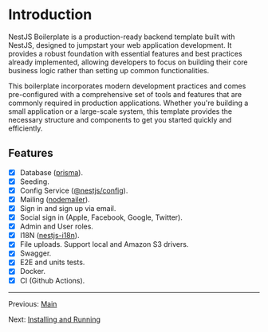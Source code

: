 # Introduction

NestJS Boilerplate is a production-ready backend template built with NestJS, designed to jumpstart your web application development. It provides a robust foundation with essential features and best practices already implemented, allowing developers to focus on building their core business logic rather than setting up common functionalities.

This boilerplate incorporates modern development practices and comes pre-configured with a comprehensive set of tools and features that are commonly required in production applications. Whether you're building a small application or a large-scale system, this template provides the necessary structure and components to get you started quickly and efficiently.

## Features

- [x] Database ([prisma](https://www.npmjs.com/package/prisma)).
- [x] Seeding.
- [x] Config Service ([@nestjs/config](https://www.npmjs.com/package/@nestjs/config)).
- [x] Mailing ([nodemailer](https://www.npmjs.com/package/nodemailer)).
- [x] Sign in and sign up via email.
- [x] Social sign in (Apple, Facebook, Google, Twitter).
- [x] Admin and User roles.
- [x] I18N ([nestjs-i18n](https://www.npmjs.com/package/nestjs-i18n)).
- [x] File uploads. Support local and Amazon S3 drivers.
- [x] Swagger.
- [x] E2E and units tests.
- [x] Docker.
- [x] CI (Github Actions).

---

Previous: [Main](readme.md)

Next: [Installing and Running](installing-and-running.md)
